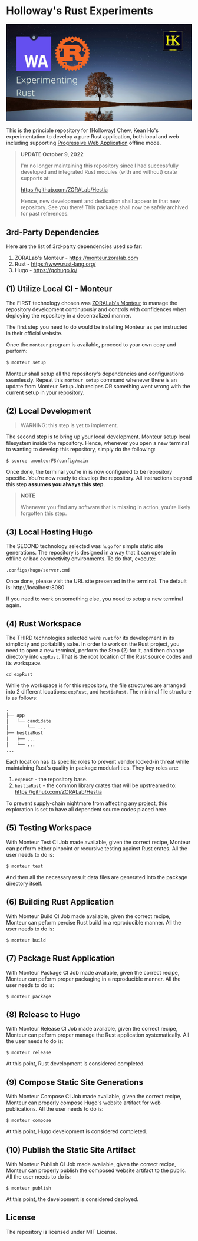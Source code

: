 # Holloway's Rust Experiments
![banner](artwork/banner-1200x628.webp)

This is the principle repository for (Holloway) Chew, Kean Ho's experimentation
to develop a pure Rust application, both local and web including supporting
[Progressive Web Application](https://web.dev/progressive-web-apps/) offline
mode.

> **UPDATE October 9, 2022**
>
> I'm no longer maintaining this repository since I had successfully developed and
> integrated Rust modules (with and without) crate supports at:
>
> https://github.com/ZORALab/Hestia
>
> Hence, new development and dedication shall appear in that new repository.
> See you there! This package shall now be safely archived for past references.




## 3rd-Party Dependencies
Here are the list of 3rd-party dependencies used so far:

1. ZORALab's Monteur - https://monteur.zoralab.com
2. Rust - https://www.rust-lang.org/
3. Hugo - https://gohugo.io/




## (1) Utilize Local CI - Monteur
The FIRST technology chosen was [ZORALab's Monteur](https://monteur.zoralab.com)
to manage the repository development continuously and controls with confidences
when deploying the repository in a decentralized manner.

The first step you need to do would be installing Monteur as per instructed in
their official website.

Once the `monteur` program is available, proceed to your own copy and perform:

```bash
$ monteur setup
```

Monteur shall setup all the repository's dependencies and configurations
seamlessly. Repeat this `monteur setup` command whenever there is an update from
Monteur Setup Job recipes OR something went wrong with the current setup in
your repository.




## (2) Local Development
> WARNING: this step is yet to implement.

The second step is to bring up your local development. Monteur setup local
filesystem inside the repository. Hence, whenever you open a new terminal to
wanting to develop this repository, simply do the following:

```bash
$ source .monteurFS/config/main
```

Once done, the terminal you're in is now configured to be repository specific.
You're now ready to develop the repository. All instructions beyond this step
**assumes you always this step**.

> **NOTE**
>
> Whenever you find any software that is missing in action, you're likely
> forgotten this step.




## (3) Local Hosting Hugo
The SECOND technology selected was `hugo` for simple static site generations.
The repository is designed in a way that it can operate in offline or bad
connectivity environments. To do that, execute:

```
.configs/hugo/server.cmd
```

Once done, please visit the URL site presented in the terminal. The default
is: http://localhost:8080

If you need to work on something else, you need to setup a new terminal again.




## (4) Rust Workspace
The THIRD technologies selected were `rust` for its development in its
simplicity and portability sake. In order to work on the Rust project, you need
to open a new terminal, perform the Step (2) for it, and then change directory
into `expRust`. That is the root location of the Rust source codes and its
workspace.

```
cd expRust
```

While the workspace is for this repository, the file structures are arranged
into 2 different locations: `expRust`, and `hestiaRust`. The minimal file
structure is as follows:

```
.
├── app
│   └── candidate
│       └── ...
├── hestiaRust
│   ├── ...
│   └── ...
...
```

Each location has its specific roles to prevent vendor locked-in threat while
maintaining Rust's quality in package modularlities. They key roles are:

1. `expRust` - the repository base.
2. `hestiaRust` - the common library crates that will be upstreamed to:
   https://github.com/ZORALab/Hestia

To prevent supply-chain nightmare from affecting any project, this exploration
is set to have all dependent source codes placed here.




## (5) Testing Workspace
With Monteur Test CI Job made available, given the correct recipe, Monteur
can perform either pinpoint or recursive testing against Rust crates. All the
user needs to do is:

```
$ monteur test
```

And then all the necessary result data files are generated into the package
directory itself.




## (6) Building Rust Application
With Monteur Build CI Job made available, given the correct recipe, Monteur
can peform percise Rust build in a reproducible manner. All the user needs to do
is:

```
$ monteur build
```




## (7) Package Rust Application
With Monteur Package CI Job made available, given the correct recipe, Monteur
can peform proper packaging in a reproducible manner. All the user needs to do
is:

```
$ monteur package
```




## (8) Release to Hugo
With Monteur Release CI Job made available, given the correct recipe, Monteur
can peform proper manage the Rust application systematically. All the user needs
to do is:

```
$ monteur release
```

At this point, Rust development is considered completed.




## (9) Compose Static Site Generations
With Monteur Compose CI Job made available, given the correct recipe, Monteur
can properly compose Hugo's website artifact for web publications. All the user
needs to do is:

```
$ monteur compose
```

At this point, Hugo development is considered completed.




## (10) Publish the Static Site Artifact
With Monteur Publish CI Job made available, given the correct recipe, Monteur
can properly publish the composed website artifact to the public. All the user
needs to do is:

```
$ monteur publish
```

At this point, the development is considered deployed.




## License
The repository is licensed under MIT License.
